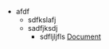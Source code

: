 - afdf
    - sdfkslafj
    - sadfjksdj
        - sdfljljfls
[Document](https://bluestronica.github.io/CPP/test.md) 